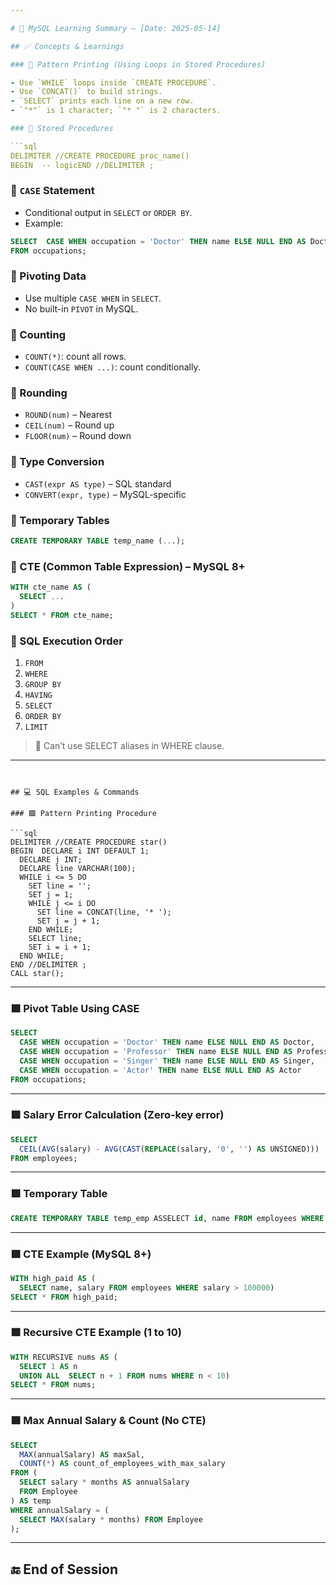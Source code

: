 ```yaml
---

# 📘 MySQL Learning Summary – [Date: 2025-05-14]

## ✅ Concepts & Learnings

### 🔹 Pattern Printing (Using Loops in Stored Procedures)

- Use `WHILE` loops inside `CREATE PROCEDURE`.
- Use `CONCAT()` to build strings.
- `SELECT` prints each line on a new row.
- `"*"` is 1 character; `"* "` is 2 characters.

### 🔹 Stored Procedures

```sql
DELIMITER //CREATE PROCEDURE proc_name()
BEGIN  -- logicEND //DELIMITER ;
```

### 🔹 `CASE` Statement

- Conditional output in `SELECT` or `ORDER BY`.
- Example:

```sql
SELECT  CASE WHEN occupation = 'Doctor' THEN name ELSE NULL END AS Doctor
FROM occupations;
```

### 🔹 Pivoting Data

- Use multiple `CASE WHEN` in `SELECT`.
- No built-in `PIVOT` in MySQL.

### 🔹 Counting

- `COUNT(*)`: count all rows.
- `COUNT(CASE WHEN ...)`: count conditionally.

### 🔹 Rounding

- `ROUND(num)` – Nearest
- `CEIL(num)` – Round up
- `FLOOR(num)` – Round down

### 🔹 Type Conversion

- `CAST(expr AS type)` – SQL standard
- `CONVERT(expr, type)` – MySQL-specific

### 🔹 Temporary Tables

```sql
CREATE TEMPORARY TABLE temp_name (...);
```

### 🔹 CTE (Common Table Expression) – MySQL 8+

```sql
WITH cte_name AS (
  SELECT ...
)
SELECT * FROM cte_name;
```

### 🔹 SQL Execution Order

1. `FROM`
2. `WHERE`
3. `GROUP BY`
4. `HAVING`
5. `SELECT`
6. `ORDER BY`
7. `LIMIT`

> 🚫 Can’t use SELECT aliases in WHERE clause.
> 

---
```


## 💻 SQL Examples & Commands

### 🟩 Pattern Printing Procedure

```sql
DELIMITER //CREATE PROCEDURE star()
BEGIN  DECLARE i INT DEFAULT 1;
  DECLARE j INT;
  DECLARE line VARCHAR(100);
  WHILE i <= 5 DO
    SET line = '';
    SET j = 1;
    WHILE j <= i DO
      SET line = CONCAT(line, '* ');
      SET j = j + 1;
    END WHILE;
    SELECT line;
    SET i = i + 1;
  END WHILE;
END //DELIMITER ;
CALL star();
```

---

### 🟩 Pivot Table Using CASE

```sql
SELECT
  CASE WHEN occupation = 'Doctor' THEN name ELSE NULL END AS Doctor,
  CASE WHEN occupation = 'Professor' THEN name ELSE NULL END AS Professor,
  CASE WHEN occupation = 'Singer' THEN name ELSE NULL END AS Singer,
  CASE WHEN occupation = 'Actor' THEN name ELSE NULL END AS Actor
FROM occupations;
```

---

### 🟩 Salary Error Calculation (Zero-key error)

```sql
SELECT
  CEIL(AVG(salary) - AVG(CAST(REPLACE(salary, '0', '') AS UNSIGNED)))
FROM employees;
```

---

### 🟩 Temporary Table

```sql
CREATE TEMPORARY TABLE temp_emp ASSELECT id, name FROM employees WHERE department = 'HR';
```

---

### 🟩 CTE Example (MySQL 8+)

```sql
WITH high_paid AS (
  SELECT name, salary FROM employees WHERE salary > 100000)
SELECT * FROM high_paid;
```

---

### 🟩 Recursive CTE Example (1 to 10)

```sql
WITH RECURSIVE nums AS (
  SELECT 1 AS n
  UNION ALL  SELECT n + 1 FROM nums WHERE n < 10)
SELECT * FROM nums;
```

---

### 🟩 Max Annual Salary & Count (No CTE)

```sql
SELECT
  MAX(annualSalary) AS maxSal,
  COUNT(*) AS count_of_employees_with_max_salary
FROM (
  SELECT salary * months AS annualSalary
  FROM Employee
) AS temp
WHERE annualSalary = (
  SELECT MAX(salary * months) FROM Employee
);
```

---

## 🔚 End of Session
